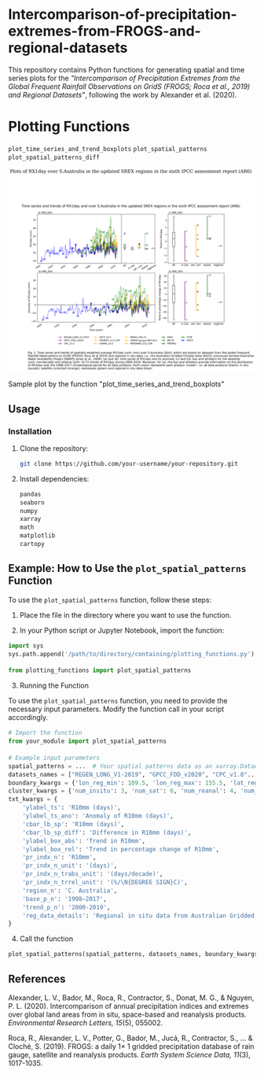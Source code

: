 # Intercomparison-of-precipitation-extremes-from-FROGS-and-regional-datasets
This repository contains Python functions for generating spatial and time series plots for the *"Intercomparison of Precipitation Extremes from the Global Frequent Rainfall Observations on GridS (FROGS; Roca et al., 2019) and Regional Datasets"*, following the work by Alexander et al. (2020).


# Plotting Functions

`plot_time_series_and_trend_boxplots`
`plot_spatial_patterns`
`plot_spatial_patterns_diff`

![Sample plot by the function "plot_time_series_and_trend_boxplots"](42sau_rx1day_time_series_and_trend_boxplots.png)

Sample plot by the function "plot_time_series_and_trend_boxplots"

## Usage

### Installation

1. Clone the repository:

    ```bash
    git clone https://github.com/your-username/your-repository.git
    ```

2. Install dependencies:

    ```bash
    pandas
    seaborn
    numpy
    xarray
    math
    matplotlib
    cartopy
    ```

## Example: How to Use the `plot_spatial_patterns` Function

To use the `plot_spatial_patterns` function, follow these steps:

1. Place the file in the directory where you want to use the function.

2. In your Python script or Jupyter Notebook, import the function:

```python
import sys
sys.path.append('/path/to/directory/containing/plotting_functions.py')

from plotting_functions import plot_spatial_patterns
```

3. Running the Function

To use the `plot_spatial_patterns` function, you need to provide the necessary input parameters. Modify the function call in your script accordingly.

```python
# Import the function
from your_module import plot_spatial_patterns

# Example input parameters
spatial_patterns = ...  # Your spatial patterns data as an xarray.DataArray object
datasets_names = ["REGEN_LONG_V1-2019", "GPCC_FDD_v2020", "CPC_v1.0"...]  # List of dataset names
boundary_kwargs = {'lon_reg_min': 109.5, 'lon_reg_max': 155.5, 'lat_reg_min': -45.5, 'lat_reg_max': -9.5}  # Boundary settings
cluster_kwargs = {'num_insitu': 3, 'num_sat': 6, 'num_reanal': 4, 'num_reg': 1}  # Cluster settings
txt_kwargs = {
    'ylabel_ts': 'R10mm (days)',
    'ylabel_ts_ano': 'Anomaly of R10mm (days)',
    'cbar_lb_sp': 'R10mm (days)',
    'cbar_lb_sp_diff': 'Difference in R10mm (days)',
    'ylabel_box_abs': 'Trend in R10mm',
    'ylabel_box_rel': 'Trend in percentage change of R10mm',
    'pr_indx_n': 'R10mm',
    'pr_indx_n_unit': '(days)',
    'pr_indx_n_trabs_unit': '(days/decade)',
    'pr_indx_n_trrel_unit': '(%/\N{DEGREE SIGN}C)',
    'region_n': 'C. Australia',
    'base_p_n': '1998–2017',
    'trend_p_n': '2000-2019',
    'reg_data_details': 'Regional in situ data from Australian Gridded Climate Data (AGCD).'
}
```

4. Call the function

```python
plot_spatial_patterns(spatial_patterns, datasets_names, boundary_kwargs, cluster_kwargs, txt_kwargs)
```

## References
Alexander, L. V., Bador, M., Roca, R., Contractor, S., Donat, M. G., & Nguyen, P. L. (2020). Intercomparison of annual precipitation indices and extremes over global land areas from in situ, space-based and reanalysis products. *Environmental Research Letters, 15*(5), 055002.

Roca, R., Alexander, L. V., Potter, G., Bador, M., Jucá, R., Contractor, S., ... & Cloché, S. (2019). FROGS: a daily 1× 1 gridded precipitation database of rain gauge, satellite and reanalysis products. *Earth System Science Data, 11*(3), 1017-1035.

